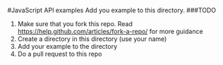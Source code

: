 #JavaScript API examples
Add you example to this directory.
###TODO
1. Make sure that you fork this repo. Read https://help.github.com/articles/fork-a-repo/ for more guidance
2. Create a directory in this directory (use your name)
3. Add your example to the directory
4. Do a pull request to this repo